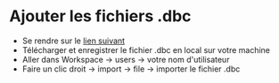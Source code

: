 # Ajouter les fichiers .dbc
* Se rendre sur le [lien suivant](https://sylacefr.sharepoint.com/:f:/s/KPLR/ElBgDOIIqkdHuxii-eJulWMBRuh3UC_bIePcQkODxs6EPA?e=Jjgzxr)
* Télécharger et enregistrer le fichier .dbc en local sur votre machine
* Aller dans Workspace -> users -> votre nom d'utilisateur 
* Faire un clic droit -> import -> file -> importer le fichier .dbc 
